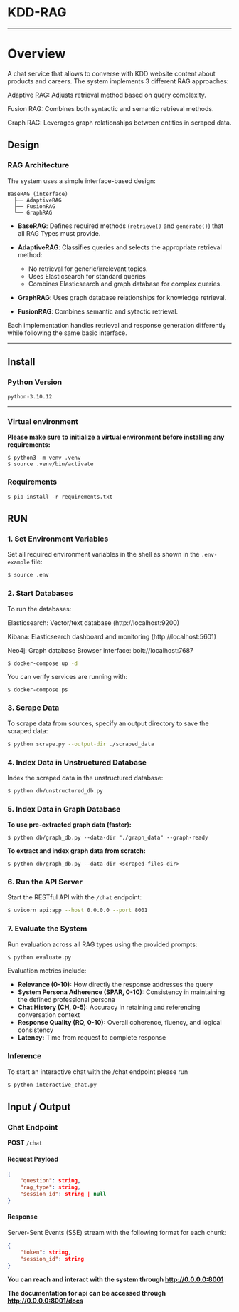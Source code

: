 # KDD-RAG
***
# Overview
A chat service that allows to converse with KDD website content about products and careers. The system implements 3 different RAG approaches:

Adaptive RAG: Adjusts retrieval method based on query complexity.

Fusion RAG: Combines both syntactic and semantic retrieval methods.

Graph RAG: Leverages graph relationships between entities in scraped data.

## Design

### RAG Architecture

The system uses a simple interface-based design:

```
BaseRAG (interface)
  ├── AdaptiveRAG
  ├── FusionRAG
  └── GraphRAG
```

- **BaseRAG**: Defines required methods (`retrieve()` and `generate()`) that all RAG Types must provide.

- **AdaptiveRAG**: Classifies queries and selects the appropriate retrieval method:
  - No retrieval for generic/irrelevant topics.
  - Uses Elasticsearch for standard queries
  - Combines Elasticsearch and graph database for complex queries.

- **GraphRAG**: Uses graph database relationships for knowledge retrieval.

- **FusionRAG**: Combines semantic and sytactic retrieval.

Each implementation handles retrieval and response generation differently while following the same basic interface.
***
## Install

### Python Version
```sh
python-3.10.12
```

***

### Virtual environment 
**Please make sure to initialize a virtual environment before installing any requirements:**

    $ python3 -m venv .venv
    $ source .venv/bin/activate
    
### Requirements

    $ pip install -r requirements.txt


## RUN

### 1. Set Environment Variables

Set all required environment variables in the shell as shown in the `.env-example` file:

```bash
$ source .env
```

### 2. Start Databases

To run the databases:

Elasticsearch: Vector/text database (http://localhost:9200)

Kibana: Elasticsearch dashboard and monitoring (http://localhost:5601)

Neo4j: Graph database
Browser interface: bolt://localhost:7687


```bash
$ docker-compose up -d
```

You can verify services are running with:

    $ docker-compose ps

### 3. Scrape Data

To scrape data from sources, specify an output directory to save the scraped data:

```bash
$ python scrape.py --output-dir ./scraped_data
```

### 4. Index Data in Unstructured Database

Index the scraped data in the unstructured database:

```bash
$ python db/unstructured_db.py
```

### 5. Index Data in Graph Database

**To use pre-extracted graph data (faster):**

    $ python db/graph_db.py --data-dir "./graph_data" --graph-ready

**To extract and index graph data from scratch:**

    $ python db/graph_db.py --data-dir <scraped-files-dir>


### 6. Run the API Server

Start the RESTful API with the `/chat` endpoint:

```bash
$ uvicorn api:app --host 0.0.0.0 --port 8001
```

### 7. Evaluate the System

Run evaluation across all RAG types using the provided prompts:

```bash
$ python evaluate.py
```

Evaluation metrics include:
- **Relevance (0-10):** How directly the response addresses the query
- **System Persona Adherence (SPAR, 0-10):** Consistency in maintaining the defined professional persona
- **Chat History (CH, 0-5):** Accuracy in retaining and referencing conversation context
- **Response Quality (RQ, 0-10):** Overall coherence, fluency, and logical consistency
- **Latency:** Time from request to complete response

 ### Inference
  
To start an interactive chat with the /chat endpoint please run
```bash
$ python interactive_chat.py
```

   
## Input / Output

### Chat Endpoint

**POST** `/chat`

#### Request Payload
```json
{
    "question": string,
    "rag_type": string,
    "session_id": string | null
}
```

#### Response
Server-Sent Events (SSE) stream with the following format for each chunk:
```json
{
    "token": string,
    "session_id": string
}
```



**You can reach and interact with the system through http://0.0.0.0:8001**

**The documentation for api can be accessed through http://0.0.0.0:8001/docs**
